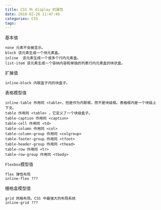 ```yaml
---
title: CSS 中 display 的属性
date: 2018-02-26 11:47:49
categories: CSS
tags:
---
```


基本值

	none 元素不会被显示。
	block 该元素生成一个块元素盒。
	inline	该元素生成一个或多个行内元素盒。
	list-item 该元素生成一个容纳内容和单独的列表行内元素盒的块状盒。
	
扩展值	
	
	inline-block 内联盒子内的块盒子。
	
表格模型值	
	
	inline-table 作用同 <table>，但是作为内联框，而不是块级框。表格框内是一个块级上下文。
	table 作用同 <table> ，它定义了一个块级盒子。
	table-caption 作用同 <caption>
	table-cell 作用同 <td>
	table-column 作用同 <col>
	table-column-group 作用同 <colgroup>
	table-footer-group 作用同 <tfoot> 
	table-header-group 作用同 <thead>
	table-row 作用同 <tr>
	table-row-group 作用同 <tbody>
	
`Flexbox`模型值	

	flex 弹性布局
	inline-flex ???
	
栅格盒模型值

	grid 网格布局。CSS 中最强大的布局系统
	inline-grid ???	
	
